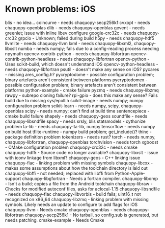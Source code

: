 # Known problems: iOS

blis - no idea...
coincurve - needs chaquopy-secp256k1
cvxopt - needs chaquopy-openblas
dlib - needs chaquopy-openblas
gevent - needs greenlet; issue with inline libev configure
google-crc32c - needs chaquopy-crc32
grpcio - Unknown; failed during build
h5py - needs chaquopy-hdf5
llvmlite - needs chaquopy-llvm
lxml - needs chaquopy-libxml2, chaquopy-libxslt
numba - needs numpy; fails due to a config-reading process needing npymath
opencv-contrib-python - needs chaquopy-libfortran
opencv-contrib-python-headless - needs chaquopy-libfortran
opencv-python - Uses scikit-build, which doesn't understand iOS
opencv-python-headless - needs chaquopy-libfortran
psutil - doesn't make any sense on iOS?
pycares - missing ares_config.h?
pycryptodome - possible configuration problem; binary artefacts aren't consistent between platforms
pycryptodomex - possible configuration problem; binary artefacts aren't consistent between platforms
python-example - cmake failure
pyzmq - needs chaquopy-libzmq
rawpy - subrepo cloning failure?
rpi-gpio - does this make any sense? Fails build due to missing sys/epoll.h
scikit-image - needs numpy; numpy configuration problem
scikit-learn - needs numpy, scipy, chaquopy-openblas
scipy - needs numpy; can't find at build time
sentencepiece - cmake build failure
shapely - needs chaquopy-geos
soundfile - needs chaquopy-libsndfile
spacy - needs srsly, blis
statsmodels - cythonize problem
ta-lib - needs chaquopy-ta-lib, numpy
tensorflow - needs numpy on build host
tflite-runtime - numpy build problem; get_include()?
thinc - package definition problem
tokenizers - needs rust?
torch - needs numpy, chaquopy-libfortran, chaquopy-openblas
torchvision - needs torch
xgboost - CMake configuration problem
chaquopy-crc32c - needs cmake
chaquopy-hdf5 - Source code no longer available?
chaquopy-libxslt - issue with iconv linkage from libxml?
chaquopy-geos - C++ linking issue
chaquopy-flac - linking problem with missing symbols
chaquopy-libcxx - makes some assumptions about how the toolchain directory is laid out
chaquopy-libffi - not needed; replaced with libffi from Python-Apple-support
chaquopy-libgfortran - Needs a fortran compiler.
chaquopy-libomp - Isn't a build; copies a file from the Android toolchain
chaquopy-libraw - Checks for modified autoconf files, asks for aclocal-1.15
chaquopy-libsndfile - needs chaquopy-flac
chaquopy-libvorbis - build fails; uint16_t not recognized on x86_64
chaquopy-libzmq - linking problem with missing symbols. Likely needs an update to configure to add flags for iOS
chaquopy-llvm - Needs cmake
chaquopy-openblas - needs chaquopy-libfortran
chaquopy-secp256k1 - No tarball, so config.sub is generated, but needs patching.
cmake-example - Needs Cmake
